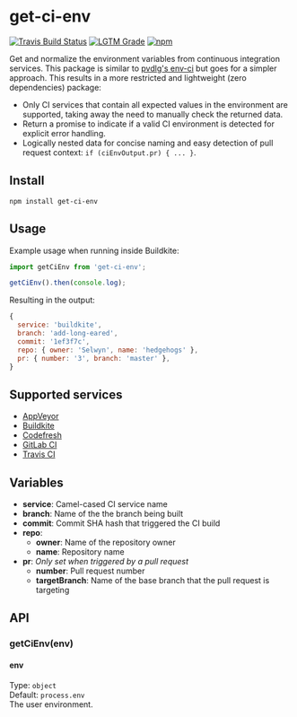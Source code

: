 # get-ci-env
[![Travis Build Status][travis-badge]][travis]
[![LGTM Grade][lgtm-badge]][lgtm]
[![npm][npm-badge]][npm]

Get and normalize the environment variables from continuous integration services. This package is similar to [pvdlg's env-ci](https://github.com/pvdlg/env-ci) but goes for a simpler approach. This results in a more restricted and lightweight (zero dependencies) package:
- Only CI services that contain all expected values in the environment are supported, taking away the need to manually check the returned data.
- Return a promise to indicate if a valid CI environment is detected for explicit error handling.
- Logically nested data for concise naming and easy detection of pull request context: `if (ciEnvOutput.pr) { ... }`.

## Install
`npm install get-ci-env`

## Usage
Example usage when running inside Buildkite:
```js
import getCiEnv from 'get-ci-env';

getCiEnv().then(console.log);
```
Resulting in the output:
```js
{
  service: 'buildkite',
  branch: 'add-long-eared',
  commit: '1ef3f7c',
  repo: { owner: 'Selwyn', name: 'hedgehogs' },
  pr: { number: '3', branch: 'master' },
}
```

## Supported services
- [AppVeyor](https://appveyor.com/)
- [Buildkite](https://buildkite.com/)
- [Codefresh](https://codefresh.io/)
- [GitLab CI](https://about.gitlab.com/product/continuous-integration/)
- [Travis CI](https://travis-ci.com/)

## Variables
- **service**: Camel-cased CI service name
- **branch**: Name of the the branch being built
- **commit**: Commit SHA hash that triggered the CI build
- **repo**:
  - **owner**: Name of the repository owner
  - **name**: Repository name
- **pr**: *Only set when triggered by a pull request*
  - **number**: Pull request number
  - **targetBranch**: Name of the base branch that the pull request is targeting

## API
### getCiEnv(env)

#### env
Type: `object`  
Default: `process.env`  
The user environment.

[travis]: https://travis-ci.com/Siilwyn/get-ci-env
[travis-badge]: https://api.travis-ci.com/Siilwyn/get-ci-env.svg
[lgtm]: https://lgtm.com/projects/g/Siilwyn/get-ci-env/
[lgtm-badge]: https://tinyshields.dev/lgtm/grade/javascript/g/Siilwyn/get-ci-env.svg
[npm]: https://www.npmjs.com/package/get-ci-env
[npm-badge]: https://tinyshields.dev/npm/get-ci-env.svg
